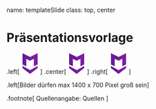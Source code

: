 name: templateSlide
class: top, center

# Präsentationsvorlage

.left[![alt text](https://github.com/adam-p/markdown-here/raw/master/src/common/images/icon48.png "Logo Title Text 1")]
.center[![alt text](https://github.com/adam-p/markdown-here/raw/master/src/common/images/icon48.png "Logo Title Text 1")]
.right[![alt text](https://github.com/adam-p/markdown-here/raw/master/src/common/images/icon48.png "Logo Title Text 1")]

.left[Bilder dürfen max 1400 x 700 Pixel groß sein]

.footnote[
	Quellenangabe: Quellen
]
